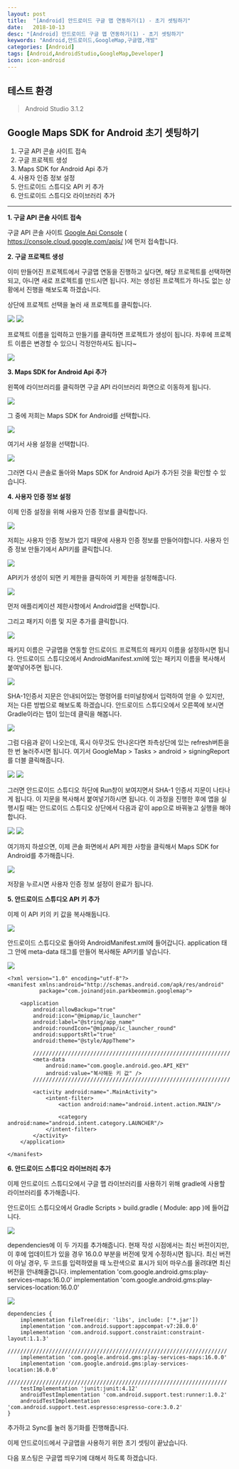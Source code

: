 ```yaml
---
layout: post
title:  "[Android] 안드로이드 구글 맵 연동하기(1) - 초기 셋팅하기"
date:   2018-10-13
desc: "[Android] 안드로이드 구글 맵 연동하기(1) - 초기 셋팅하기"
keywords: "Android,안드로이드,GoogleMap,구글맵,개발"
categories: [Android]
tags: [Android,AndroidStudio,GoogleMap,Developer]
icon: icon-android
---
```


테스트 환경
---
> Android Studio 3.1.2

Google Maps SDK for Android 초기 셋팅하기
---

1. 구글 API 콘솔 사이트 접속
2. 구글 프로젝트 생성
3. Maps SDK for Android Api 추가
4. 사용자 인증 정보 설정
5. 안드로이드 스튜디오 API 키 추가
6. 안드로이드 스튜디오 라이브러리 추가

---
**1. 구글 API 콘솔 사이트 접속**

구글 API 콘솔 사이트 [Google Api Console](https://console.cloud.google.com/apis/) ( https://console.cloud.google.com/apis/ )에 먼저 접속합니다.

**2. 구글 프로젝트 생성**

이미 만들어진 프로젝트에서 구글맵 연동을 진행하고 싶다면, 해당 프로젝트를 선택하면 되고, 아니면 새로 프로젝트를 만드시면 됩니다.
저는 생성된 프로젝트가 하나도 없는 상황에서 진행을 해보도록 하겠습니다.

상단에 프로젝트 선택을 눌러 새 프로젝트를 클릭합니다.

<img src="{{ site.img_path }}/google_map_1/google_map_1.png">

<img src="../static/assets/img/blog/google_map_1/google_map_2.png">

프로젝트 이름을 입력하고 만들기를 클릭하면 프로젝트가 생성이 됩니다.
차후에 프로젝트 이름은 변경할 수 있으니 걱정안하셔도 됩니다~

<img src="../static/assets/img/blog/google_map_1/google_map_3.png">

**3. Maps SDK for Android Api 추가**

왼쪽에 라이브러리를 클릭하면 구글 API 라이브러리 화면으로 이동하게 됩니다.

<img src="../static/assets/img/blog/google_map_1/google_map_4.png">

그 중에 저희는 Maps SDK for Android를 선택합니다.

<img src="../static/assets/img/blog/google_map_1/google_map_5.png">

여기서 사용 설정을 선택합니다.

<img src="../static/assets/img/blog/google_map_1/google_map_6.png">

그러면 다시 콘솔로 돌아와 Maps SDK for Android Api가 추가된 것을 확인할 수 있습니다.

**4. 사용자 인증 정보 설정**

이제 인증 설정을 위해 사용자 인증 정보를 클릭합니다.

<img src="../static/assets/img/blog/google_map_1/google_map_7.png">

저희는 사용자 인증 정보가 없기 때문에 사용자 인증 정보를 만들어야합니다.
사용자 인증 정보 만들기에서 API키를 클릭합니다.

<img src="../static/assets/img/blog/google_map_1/google_map_8.png">

API키가 생성이 되면 키 제한을 클릭하여 키 제한을 설정해줍니다.

<img src="../static/assets/img/blog/google_map_1/google_map_9.png">

먼저 애플리케이션 제한사항에서 Android앱을 선택합니다.

그리고 패키지 이름 및 지문 추가를 클릭합니다.

<img src="../static/assets/img/blog/google_map_1/google_map_10.png">

패키지 이름은 구글맵을 연동할 안드로이드 프로젝트의 패키지 이름을 설정하시면 됩니다.
안드로이드 스튜디오에서 AndroidManifest.xml에 있는 패키지 이름을 복사해서 붙여넣어주면 됩니다.

<img src="../static/assets/img/blog/google_map_1/google_map_11.png">

SHA-1인증서 지문은 안내되어있는 명령어를 터미널창에서 입력하여 얻을 수 있지만, 저는 다른 방법으로 해보도록 하겠습니다.
안드로이드 스튜디오에서 오른쪽에 보시면 Gradle이라는 탭이 있는데 클릭을 해봅니다.

<img src="../static/assets/img/blog/google_map_1/google_map_12.png">

그럼 다음과 같이 나오는데, 혹시 아무것도 안나온다면 좌측상단에 있는 refresh버튼을 한 번 눌러주시면 됩니다.
여기서 GoogleMap > Tasks > android > signingReport 를 더블 클릭해줍니다.

<img src="../static/assets/img/blog/google_map_1/google_map_13.png">

<img src="../static/assets/img/blog/google_map_1/google_map_14.png">

그러면 안드로이드 스튜디오 하단에 Run창이 보여지면서 SHA-1 인증서 지문이 나타나게 됩니다.
이 지문을 복사해서 붙여넣기하시면 됩니다.
이 과정을 진행한 후에 앱을 실행시킬 때는 안드로이드 스튜디오 상단에서 다음과 같이 app으로 바꿔놓고 실행을 해야합니다.

<img src="../static/assets/img/blog/google_map_1/google_map_15.png">

<img src="../static/assets/img/blog/google_map_1/google_map_16.png">

여기까지 하셨으면, 이제 콘솔 화면에서 API 제한 사항을 클릭해서 Maps SDK for Android를 추가해줍니다.

<img src="../static/assets/img/blog/google_map_1/google_map_17.png">

저장을 누르시면 사용자 인증 정보 설정이 완료가 됩니다.

**5. 안드로이드 스튜디오 API 키 추가**

이제 이 API 키의 키 값을 복사해둡니다.

<img src="../static/assets/img/blog/google_map_1/google_map_18.png">

안드로이드 스튜디오로 돌아와 AndroidManifest.xml에 들어갑니다.
application 태그 안에 meta-data 태그를 만들어 복사해둔 API키를 넣습니다.

<img src="../static/assets/img/blog/google_map_1/google_map_19.png">

```
<?xml version="1.0" encoding="utf-8"?>
<manifest xmlns:android="http://schemas.android.com/apk/res/android"
          package="com.joinandjoin.parkbeommin.googlemap">

    <application
        android:allowBackup="true"
        android:icon="@mipmap/ic_launcher"
        android:label="@string/app_name"
        android:roundIcon="@mipmap/ic_launcher_round"
        android:supportsRtl="true"
        android:theme="@style/AppTheme">

        //////////////////////////////////////////////////////////////
        <meta-data
            android:name="com.google.android.geo.API_KEY"
            android:value="복사해둔 키 값" />
        //////////////////////////////////////////////////////////////

        <activity android:name=".MainActivity">
            <intent-filter>
                <action android:name="android.intent.action.MAIN"/>

                <category android:name="android.intent.category.LAUNCHER"/>
            </intent-filter>
        </activity>
    </application>

</manifest>
```

**6. 안드로이드 스튜디오 라이브러리 추가**

이제 안드로이드 스튜디오에서 구글 맵 라이브러리를 사용하기 위해 gradle에 사용할 라이브러리를 추가해줍니다.

안드로이드 스튜디오에서 Gradle Scripts > build.gradle ( Module: app )에 들어갑니다.

<img src="../static/assets/img/blog/google_map_1/google_map_20.png">

dependencies에 이 두 가지를 추가해줍니다. 현재 작성 시점에서는 최신 버전이지만, 이 후에 업데이트가 있을 경우 16.0.0 부분을 버전에 맞게 수정하시면 됩니다.
최신 버전이 아닐 경우, 두 코드를 입력하였을 때 노란색으로 표시가 되어 마우스를 올려대면 최신 버전을 안내해줄겁니다.
implementation 'com.google.android.gms:play-services-maps:16.0.0'
implementation 'com.google.android.gms:play-services-location:16.0.0'

<img src="../static/assets/img/blog/google_map_1/google_map_21.png">

```
dependencies {
    implementation fileTree(dir: 'libs', include: ['*.jar'])
    implementation 'com.android.support:appcompat-v7:28.0.0'
    implementation 'com.android.support.constraint:constraint-layout:1.1.3'
    /////////////////////////////////////////////////////////////////////
    implementation 'com.google.android.gms:play-services-maps:16.0.0'
    implementation 'com.google.android.gms:play-services-location:16.0.0'
    /////////////////////////////////////////////////////////////////////
    testImplementation 'junit:junit:4.12'
    androidTestImplementation 'com.android.support.test:runner:1.0.2'
    androidTestImplementation 'com.android.support.test.espresso:espresso-core:3.0.2'
}
```

추가하고 Sync를 눌러 동기화를 진행해줍니다.

이제 안드로이드에서 구글맵을 사용하기 위한 초기 셋팅이 끝났습니다.

다음 포스팅은 
구글맵 띄우기에 대해서 하도록 하겠습니다.


